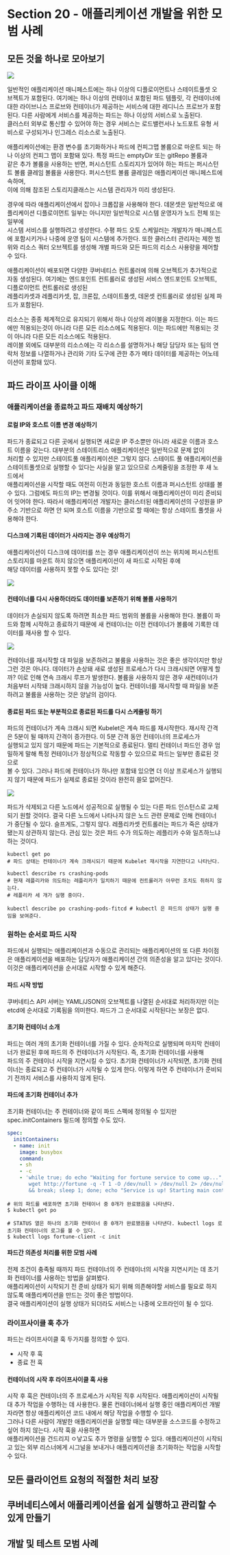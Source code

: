 # Section 20 - 애플리케이션 개발을 위한 모범 사례 

## 모든 것을 하나로 모아보기

![](https://github.com/keepinmindsh/lines_kubernetes/blob/main/assets/k8s_usage_001.png) 

일반적인 애플리케이션 매니페스트에는 하나 이상의 디플로이먼트나 스테이트풀셋 오브젝트가 포함된다. 여기에는 하나 이상의 컨테이너 포함된 파드 템플릿, 각 컨테이너에  
대한 라이브니스 프로브와 컨테이너가 제공하는 서비스에 대한 레디니스 프로브가 포함된다. 다른 사람에게 서비스를 제공하는 파드는 하나 이상의 서비스로 노출된다.  
클러스터 외부로 통신할 수 있어야 하는 경우 서비스는 로드밸런서나 노드포트 유형 서비스로 구성되거나 인그레스 리소스로 노출된다.   

  애플리케이션에는 환경 변수를 초기화하거나 파드에 컨피그맵 볼륨으로 마운트 되는 하나 이상의 컨피그 맵이 포함돼 있다. 특정 파드는 emptyDir 또는 gitRepo 볼륨과  
같은 추가 볼륨을 사용하는 반면, 퍼시스턴트 스토리지가 있어야 하는 파드는 퍼시스턴트 볼륨 클레임 볼륨을 사용한다. 퍼시스턴트 볼륨 클레임은 애플리케이션 매니페스트에 속하며,  
이에 의해 참조된 스토리지클래스는 시스템 관리자가 미리 생성된다.   

 경우에 따라 애플리케이션에서 잡이나 크롭잡을 사용해야 한다. 데몬셋은 일반적으로 애플리케이션 디플로이먼트 일부는 아니지만 일반적으로 시스템 운영자가 노드 전체 또는 일부에  
시스템 서비스를 실행하려고 생성한다. 수평 파드 오토 스케일러는 개발자가 매니페스트에 포함시키거나 나중에 운영 팀이 시스템에 추가한다. 또한 클러스터 관리자는 
제한 범위와 리소스 쿼터 오브젝트를 생성해 개별 파드와 모든 파드의 리소스 사용량을 제어할 수 있다.  

애플리케이션이 배포되면 다양한 쿠버네티스 컨트롤러에 의해 오브젝트가 추가적으로 자동 생성된다. 여기에는 엔드포인트 컨트롤러로 생성된 서비스 엔드포인트 오브젝트, 디플로이먼트 컨트롤러로 생성된  
레플리카셋과 레플리카셋, 잡, 크론잡, 스테이트풀셋, 데몬셋 컨트롤러로 생성된 실제 파드가 포함된다. 

리소스는 종종 체계적으로 유지되기 위해서 하나 이상의 레이블을 지정한다. 이는 파드에만 적용되는것이 아니라 다른 모든 리소스에도 적용된다. 이는 파드에만 적용되는 것이 아니라 다른 모든 리소스에도 적용된다.  
레이블 외에도 대부분의 리소스에는 각 리소스를 설명하거나 해당 담당자 또는 팀의 연락처 정보를 나열하거나 관리와 기타 도구에 관한 추가 메타 데이터를 제공하는 어노테이션이 포함돼 있다. 

## 파드 라이프 사이클 이해

### 애플리케이션을 종료하고 파드 재배치 예상하기 

#### 로컬 IP와 호스트 이름 변경 예상하기  

파드가 종료되고 다른 곳에서 실행되면 새로운 IP 주소뿐만 아니라 새로운 이름과 호스트 이름을 갖는다. 대부분의 스테이트리스 애플리케이션은 일반적으로 문제 없이  
처리할 수 있지만 스테이트풀 애플리케이션은 그렇지 않다. 스테이트 풀 애플리케이션을 스테이트풀셋으로 실행할 수 있다는 사실을 알고 있으므로 스케줄링을 조정한 후 새 노드에서  
애플리케이션을 시작할 때도 여전히 이전과 동일한 호스트 이름과 퍼시스턴트 상태를 볼 수 있다. 그럼에도 파드의 IP는 변경될 것이다. 이를 위해서 애플리케이션이 미리 준비되어 잇어야 한다. 
따라서 애플리케이션 개발자는 클러스터된 애플리케이션의 구성원을 IP 주소 기반으로 하면 안 되며 호스트 이름을 기반으로 할 때에는 항상 스테이트 풀셋을 사용해야 한다. 

#### 디스크에 기록된 데이터가 사라지는 경우 예상하기 

애플리케이션이 디스크에 데이터를 쓰는 경우 애플리케이션이 쓰는 위치에 퍼시스턴트 스토리지를 마운트 하지 않으면 애플리케이션이 새 파드로 시작된 후에  
해당 데이터를 사용하지 못할 수도 있다는 것! 

![](https://github.com/keepinmindsh/lines_kubernetes/blob/main/assets/k8s_usage_002.png)

#### 컨테이너를 다시 사용하더라도 데이터를 보존하기 위해 볼륨 사용하기 

데이터가 손실되지 않도록 하려면 최소한 파드 범위의 볼륨을 사용해야 한다. 볼륨이 파드와 함께 시작하고 종료하기 때문에 새 컨테이너는 이전 컨테이너가 볼륨에 
기록한 데이터를 재사용 할 수 있다. 

![](https://github.com/keepinmindsh/lines_kubernetes/blob/main/assets/k8s_usage_003.png)

컨테이너를 재시작할 대 파일을 보존하려고 불륨을 사용하는 것은 좋은 생각이지만 항상 그런 것은 아니다. 데이터가 손상돼 새로 생성된 프로세스가 다시 크래시되면 
어떻게 할까? 이로 인해 연속 크래시 루프가 발생한다. 볼륨을 사용하지 않은 경우 새컨테이너가 처음부터 시작돼 크래시하지 않을 가능성이 높다. 
컨테이너를 재시작할 때 파일을 보존하려고 불륨을 사용하는 것은 양날의 검이다. 

#### 종료된 파드 또는 부분적으로 종료된 파드를 다시 스케쥴링 하기 

파드의 컨테이너가 계속 크래시 되면 Kubelet은 계속 파드를 재시작한다. 재시작 간격은 5분이 될 때까지 간격이 증가한다. 이 5분 간격 동안 컨테이너의 프로세스가  
실행되고 있지 않기 때문에 파드는 기본적으로 종료된다. 멀티 컨테이너 파드인 경우 엄밀하게 말해 특정 컨테이너가 정상적으로 작동할 수 있으므로 파드는 일부만 종료된 것으로  
볼 수 있다. 그러나 파드에 컨테이너가 하나만 포함돼 있으면 더 이상 프로세스가 실행되지 않기 때문에 파드가 실제로 종료된 것이라 완전히 쓸모 없어진다.  

![](https://github.com/keepinmindsh/lines_kubernetes/blob/main/assets/k8s_usage_004.png)

파드가 삭제되고 다른 노드에서 성공적으로 실행될 수 있는 다른 파드 인스턴스로 교체되기 원할 것이다. 결국 다른 노드에서 나타나지 않은 노드 관련 문제로 인해 컨테이너  
가 중단될 수 있다. 슬프게도, 그렇지 않다. 레플리카셋 컨트롤러는 파드가 죽은 상태가 됐는지 상관하지 않는다. 관심 있는 것은 파드 수가 의도하는 레플리카 수와 일츠하느냐 하는 것이다. 

```shell
kubectl get po 
# 파드 상태는 컨테이너가 계속 크래시되기 때문에 Kubelet 재시작을 지연한다고 나타난다. 

kubectl describe rs crashing-pods 
# 현재 레플리카와 의도하는 레플리카가 일치하기 때문에 컨트롤러가 아무런 조치도 취하지 않는다. 
# 레플리카 세 개가 실행 중이다. 

kubectl describe po crashing-pods-fitcd # kubectl 은 파드의 상태가 실행 중임을 보여준다.   
```
### 원하는 순서로 파드 시작 

파드에서 실행되는 애플리케이션과 수동으로 관리되는 애플리케이션의 또 다른 차이점은 애플리케이션을 배포하는 담당자가 애플리케이션 간의 의존성을 알고 있다는 것이다.  
이것은 애플리케이션을 순서대로 시작할 수 있게 해준다. 

#### 파드 시작 방법 

쿠버네티스 API 서버는 YAML/JSON의 오브젝트를 나열된 순서대로 처리하지만 이는 etcd에 순서대로 기록됨을 의미한다. 파드가 그 순서대로 시작된다는 보장은 없다. 

#### 초기화 컨테이너 소개 

파드는 여러 개의 초기화 컨테이너를 가질 수 있다. 순차적으로 실행되며 마지막 컨테이너가 완료된 후에 파드의 주 컨테이너가 시작된다. 즉, 초기화 컨테이너를 사용해  
파드의 주 컨테이너 시작을 지연시킬 수 있다. 초기화 컨테이너가 시작되면, 초기화 컨테이너는 종료되고 주 컨테이너가 시작될 수 있게 한다. 이렇게 하면 주 컨테이너가 준비되기 
전까지 서비스를 사용하지 않게 된다. 

#### 파드에 초기화 컨테이너 추가 

초기화 컨테이너는 주 컨테이너와 같이 파드 스펙에 정의될 수 있지만 spec.initContainers 필드에 정의할 수도 있다.  

```yaml
spec: 
  initContainers:
  - name: init 
    image: busybox 
    command: 
    - sh
    - -c 
    - 'while true; do echo "Waiting for fortune service to come up..."; 
       wget http://fortune -q -T 1 -O /dev/null > /dev/null 2> /dev/nul; 
       && break; sleep 1; done; echo "Service is up! Starting main container."'
```

```shell
# 위의 파드를 배포하면 초기화 컨테이너 중 0개가 완료됐음을 나타낸다. 
$ kubectl get po 

# STATUS 열은 하나의 초기화 컨테이너 중 0개가 완료됐음을 나타낸다. kubectl logs 로 초기화 컨테이너의 로그를 볼 수 있다. 
$ kubectl logs fortune-client -c init 
```

#### 파드간 의존성 처리를 위한 모범 사례 

전제 조건이 충족될 때까지 파드 컨테이너의 주 컨테이너의 시작을 지연시키는 데 초기화 컨테이너를 사용하는 방법을 살펴봤다.   
애플리케이션이 시작되기 전 준비 상태가 되기 위해 의존해야할 서비스를 필요로 하지 않도록 애플리케이션을 만드는 것이 좋은 방법이다.  
결국 애플리케이션이 실행 상태가 되더라도 서비스는 나중에 오프라인이 될 수 있다. 

### 라이프사이클 훅 추가 

파드는 라이프사이클 훅 두가지를 정의할 수 있다. 

- 시작 후 훅 
- 종료 전 훅

#### 컨테이너의 시작 후 라이프사이클 훅 사용  

시작 후 훅은 컨테이너의 주 프로세스가 시작된 직후 시작된다. 애플리케이션이 시작될 대 추가 작업을 수행하는 데 사용한다. 
물론 컨테이너에서 실행 중인 애플리케이션 개발자라면 항상 애플리케이션 코드 내에서 해당 작업을 수행할 수 있다.   
그러나 다른 사람이 개발한 애플리케이션을 실행할 때는 대부분을 소스코드를 수정하고 싶어 하지 않는다. 시작 훅을 사용하면  
애플리케이션을 건드리지 ㅇ낳고도 추가 명령을 실행할 수 있다. 애플리케이션이 시작되고 있는 외부 리스너에게 시그널을 보내거나 
애플리케이션을 초기화하는 작업을 시작할 수 있다.  

## 모든 클라이언트 요청의 적절한 처리 보장
## 쿠버네티스에서 애플리케이션을 쉽게 실행하고 관리할 수 있게 만들기
## 개발 및 테스트 모범 사례 